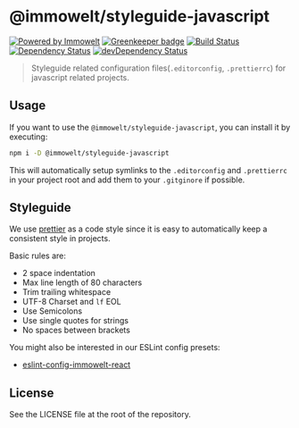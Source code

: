 # @immowelt/styleguide-javascript

[![Powered by Immowelt](https://img.shields.io/badge/powered%20by-immowelt-yellow.svg?colorB=ffb200)](https://stackshare.io/immowelt-group/)
[![Greenkeeper badge](https://badges.greenkeeper.io/ImmoweltGroup/styleguide-javascript.svg)](https://greenkeeper.io/)
[![Build Status](https://travis-ci.org/ImmoweltGroup/styleguide-javascript.svg?branch=master)](https://travis-ci.org/ImmoweltGroup/styleguide-javascript)
[![Dependency Status](https://david-dm.org/ImmoweltGroup/styleguide-javascript.svg)](https://david-dm.org/ImmoweltGroup/styleguide-javascript)
[![devDependency Status](https://david-dm.org/ImmoweltGroup/styleguide-javascript/dev-status.svg)](https://david-dm.org/ImmoweltGroup/styleguide-javascript#info=devDependencies&view=table)

> Styleguide related configuration files(`.editorconfig`, `.prettierrc`) for javascript related projects.

## Usage
If you want to use the `@immowelt/styleguide-javascript`, you can install it by executing:
```bash
npm i -D @immowelt/styleguide-javascript
```

This will automatically setup symlinks to the `.editorconfig` and `.prettierrc` in your project root and add them to your `.gitginore` if possible.

## Styleguide
We use [prettier](https://github.com/prettier/prettier) as a code style since it is easy to automatically keep a consistent style in projects.

Basic rules are:
* 2 space indentation
* Max line length of 80 characters
* Trim trailing whitespace
* UTF-8 Charset and `lf` EOL
* Use Semicolons
* Use single quotes for strings
* No spaces between brackets

You might also be interested in our ESLint config presets:
* [eslint-config-immowelt-react](https://github.com/ImmoweltGroup/eslint-config-immowelt-react)

## License
See the LICENSE file at the root of the repository.
